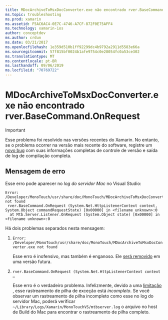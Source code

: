 ```yaml
---
title: MDocArchiveToMsxDocConverter.exe não encontrado rver.BaseCommand.OnRequest
ms.topic: troubleshooting
ms.prod: xamarin
ms.assetid: F5AC6AC4-0E7C-4746-A7CF-872F0E75AFF4
ms.technology: xamarin-ios
author: conceptdev
ms.author: crdun
ms.date: 03/21/2017
ms.openlocfilehash: 1e359d510b1ff92299dc4b9792a2911d5583e66a
ms.sourcegitcommit: 57f815bf0024b1afe9754c0e28054fc0a53ce302
ms.translationtype: MT
ms.contentlocale: pt-BR
ms.lasthandoff: 09/06/2019
ms.locfileid: "70769722"
---
```

# <a name="mdocarchivetomsxdocconverterexe-not-found-rverbasecommandonrequest"></a>MDocArchiveToMsxDocConverter.exe não encontrado rver.BaseCommand.OnRequest

> [!IMPORTANT]
> Esse problema foi resolvido nas versões recentes do Xamarin. No entanto, se o problema ocorrer na versão mais recente do software, registre um [novo bug](~/cross-platform/troubleshooting/questions/howto-file-bug.md) com suas informações completas de controle de versão e saída de log de compilação completa.

## <a name="error-message"></a>Mensagem de erro

Esse erro pode aparecer no *log do servidor Mac* no Visual Studio:

```
Error: /Developer/MonoTouch/usr/share/doc/MonoTouch/MDocArchiveToMsxDocConverter.exe not found
 rver.BaseCommand.OnRequest (System.Net.HttpListenerContext context, System.Object commandRequestState) [0x00000] in <filename unknown>:0
  at Mtb.Server.Listener.OnRequest (System.Object state) [0x00000] in <filename unknown>:0
```

Há dois problemas separados nesta mensagem:

1. `Error: /Developer/MonoTouch/usr/share/doc/MonoTouch/MDocArchiveToMsxDocConverter.exe not found`

    Esse erro é inofensivo, mas também é enganoso. Ele [será removido](https://bugzilla.xamarin.com/show_bug.cgi?id=21667) em uma versão futura.

2. `rver.BaseCommand.OnRequest (System.Net.HttpListenerContext context …`

    Esse erro é o verdadeiro problema. Infelizmente, devido a uma [limitação](https://bugzilla.xamarin.com/show_bug.cgi?id=22080) , esse rastreamento de pilha de exceção está *incompleto*. Se você observar um rastreamento de pilha incompleto como esse no log do servidor Mac, poderá verificar `~/Library/Logs/Xamarin/MonoTouchVS/mtbserver.log` o arquivo no host de Build do Mac para encontrar o rastreamento de pilha completo.
